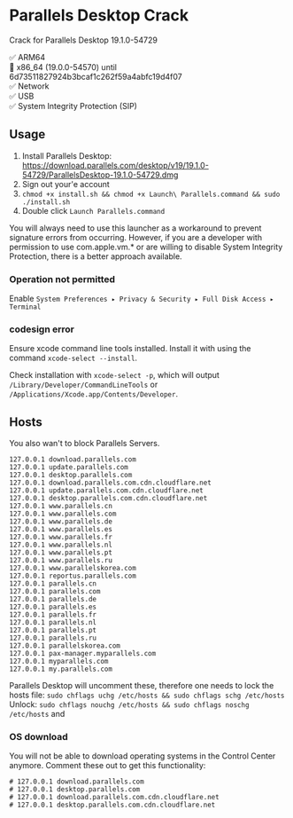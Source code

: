 # Parallels Desktop Crack
Crack for Parallels Desktop 19.1.0-54729

✅ ARM64<br>
🔄 x86_64 (19.0.0-54570) until 6d73511827924b3bcaf1c262f59a4abfc19d4f07<br>
✅ Network<br>
✅ USB<br>
✅ System Integrity Protection (SIP)
## Usage
1. Install Parallels Desktop:<br>
   https://download.parallels.com/desktop/v19/19.1.0-54729/ParallelsDesktop-19.1.0-54729.dmg
3. Sign out your'e account
4. `chmod +x install.sh && chmod +x Launch\ Parallels.command && sudo ./install.sh`
5. Double click `Launch Parallels.command`

You will always need to use this launcher as a workaround to prevent signature errors from occurring. However, if you are a developer with permission to use com.apple.vm.* or are willing to disable System Integrity Protection, there is a better approach available.
### Operation not permitted
Enable `System Preferences ▸ Privacy & Security ▸ Full Disk Access ▸ Terminal`
### codesign error
Ensure xcode command line tools installed. Install it with using the command `xcode-select --install`.

Check installation with `xcode-select -p`, which will output `/Library/Developer/CommandLineTools` or `/Applications/Xcode.app/Contents/Developer`.
## Hosts
You also wan't to block Parallels Servers.
```
127.0.0.1 download.parallels.com
127.0.0.1 update.parallels.com
127.0.0.1 desktop.parallels.com
127.0.0.1 download.parallels.com.cdn.cloudflare.net
127.0.0.1 update.parallels.com.cdn.cloudflare.net
127.0.0.1 desktop.parallels.com.cdn.cloudflare.net
127.0.0.1 www.parallels.cn
127.0.0.1 www.parallels.com
127.0.0.1 www.parallels.de
127.0.0.1 www.parallels.es
127.0.0.1 www.parallels.fr
127.0.0.1 www.parallels.nl
127.0.0.1 www.parallels.pt
127.0.0.1 www.parallels.ru
127.0.0.1 www.parallelskorea.com
127.0.0.1 reportus.parallels.com
127.0.0.1 parallels.cn
127.0.0.1 parallels.com
127.0.0.1 parallels.de
127.0.0.1 parallels.es
127.0.0.1 parallels.fr
127.0.0.1 parallels.nl
127.0.0.1 parallels.pt
127.0.0.1 parallels.ru
127.0.0.1 parallelskorea.com
127.0.0.1 pax-manager.myparallels.com
127.0.0.1 myparallels.com
127.0.0.1 my.parallels.com
```
Parallels Desktop will uncomment these, therefore one needs to lock the hosts file:
`sudo chflags uchg /etc/hosts && sudo chflags schg /etc/hosts`
Unlock:
`sudo chflags nouchg /etc/hosts && sudo chflags noschg /etc/hosts`
and 
### OS download
You will not be able to download operating systems in the Control Center anymore. Comment these out to get this functionality:
```
# 127.0.0.1 download.parallels.com
# 127.0.0.1 desktop.parallels.com
# 127.0.0.1 download.parallels.com.cdn.cloudflare.net
# 127.0.0.1 desktop.parallels.com.cdn.cloudflare.net
```
